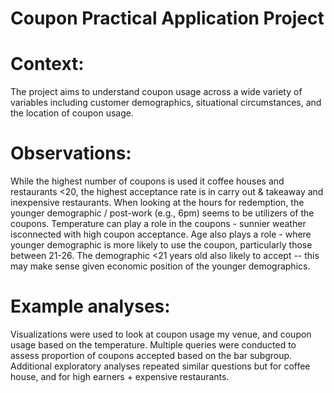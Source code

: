 # Coupon Practical Application Project

# Context: 
The project aims to understand coupon usage across a wide variety of variables including customer demographics, situational circumstances, and the location of coupon usage.

# Observations:
While the highest number of coupons is used it coffee houses and restaurants <20, the highest acceptance rate is in carry out & takeaway and inexpensive restaurants. When looking at the hours for redemption, the younger demographic / post-work (e.g., 6pm) seems to be utilizers of the coupons.
Temperature can play a role in the coupons - sunnier weather isconnected with high coupon acceptance. 
Age also plays a role - where younger demographic is more likely to use the coupon, particularly those between 21-26. The demographic <21 years old also likely to accept -- this may make sense given economic position of the younger demographics.

# Example analyses: 
Visualizations were used to look at coupon usage my venue, and coupon usage based on the temperature.
Multiple queries were conducted to assess proportion of coupons accepted based on the bar subgroup.
Additional exploratory analyses repeated similar questions but for coffee house, and for high earners + expensive restaurants.
